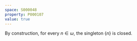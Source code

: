 ```yaml
---
space: S000048
property: P000107
value: true
---
```


By construction, for every $n \in \omega$, the singleton $\{n\}$ is closed.
